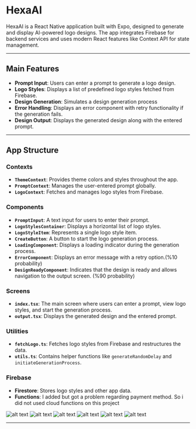 # HexaAI

HexaAI is a React Native application built with Expo, designed to generate and display AI-powered logo designs. The app integrates Firebase for backend services and uses modern React features like Context API for state management.

---

## Main Features

- **Prompt Input**: Users can enter a prompt to generate a logo design.
- **Logo Styles**: Displays a list of predefined logo styles fetched from Firebase.
- **Design Generation**: Simulates a design generation process
- **Error Handling**: Displays an error component with retry functionality if the generation fails.
- **Design Output**: Displays the generated design along with the entered prompt.

---

## App Structure

### **Contexts**

- **`ThemeContext`**: Provides theme colors and styles throughout the app.
- **`PromptContext`**: Manages the user-entered prompt globally.
- **`LogoContext`**: Fetches and manages logo styles from Firebase.

### **Components**

- **`PromptInput`**: A text input for users to enter their prompt.
- **`LogoStylesContainer`**: Displays a horizontal list of logo styles.
- **`LogoStyleItem`**: Represents a single logo style item.
- **`CreateButton`**: A button to start the logo generation process.
- **`LoadingComponent`**: Displays a loading indicator during the generation process.
- **`ErrorComponent`**: Displays an error message with a retry option.(%10 probability)
- **`DesignReadyComponent`**: Indicates that the design is ready and allows navigation to the output screen. (%90 probability)

### **Screens**

- **`index.tsx`**: The main screen where users can enter a prompt, view logo styles, and start the generation process.
- **`output.tsx`**: Displays the generated design and the entered prompt.

### **Utilities**

- **`fetchLogo.ts`**: Fetches logo styles from Firebase and restructures the data.
- **`utils.ts`**: Contains helper functions like `generateRandomDelay` and `initiateGenerationProcess`.

### **Firebase**

- **Firestore**: Stores logo styles and other app data.
- **Functions**: I added but got a problem regarding payment method. So i did not used cloud functions on this project

![alt text](<Screenshot 2025-04-28 at 14.03.25.png>)
![alt text](<Screenshot 2025-04-28 at 14.03.06.png>)
![alt text](<Screenshot 2025-04-28 at 14.05.21.png>)
![alt text](<Screenshot 2025-04-28 at 14.02.56.png>)
![alt text](<Screenshot 2025-04-28 at 14.05.00.png>)
![alt text](<Screenshot 2025-04-28 at 14.05.07.png>)

---
